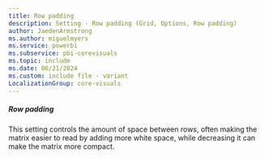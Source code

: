 ```yaml
---
title: Row padding
description: Setting - Row padding (Grid, Options, Row padding)
author: JaedenArmstrong
ms.author: miguelmyers
ms.service: powerbi
ms.subservice: pbi-corevisuals
ms.topic: include
ms.date: 06/21/2024
ms.custom: include file - variant
LocalizationGroup: core-visuals
---
```

##### Row padding

This setting controls the amount of space between rows, often making the matrix easier to read by adding more white space, while decreasing it can make the matrix more compact.
